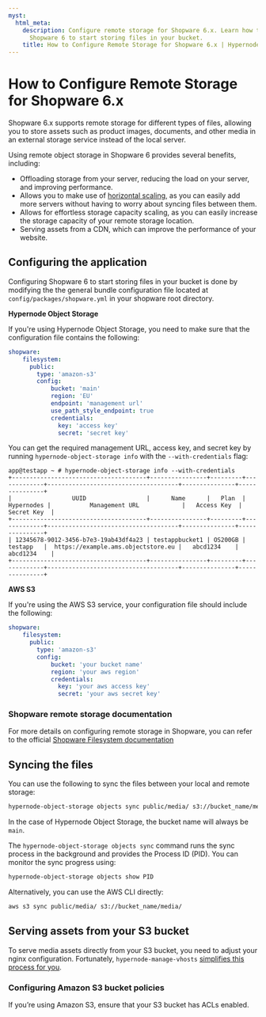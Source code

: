 ```yaml
---
myst:
  html_meta:
    description: Configure remote storage for Shopware 6.x. Learn how to configure
      Shopware 6 to start storing files in your bucket.
    title: How to Configure Remote Storage for Shopware 6.x | Hypernode
---
```


# How to Configure Remote Storage for Shopware 6.x

Shopware 6.x supports remote storage for different types of files, allowing you to store assets such as product images, documents, and other media in an external storage service instead of the local server.

Using remote object storage in Shopware 6 provides several benefits, including:

- Offloading storage from your server, reducing the load on your server, and improving performance.
- Allows you to make use of [horizontal scaling](../../hypernode-platform/autoscaling/how-does-horizontal-autoscaling-work), as you can easily add more servers without having to worry about syncing files between them.
- Allows for effortless storage capacity scaling, as you can easily increase the storage capacity of your remote storage location.
- Serving assets from a CDN, which can improve the performance of your website.

## Configuring the application

Configuring Shopware 6 to start storing files in your bucket is done by modifying the the general bundle configuration file located at `config/packages/shopware.yml` in your shopware root directory.

**Hypernode Object Storage**

If you're using Hypernode Object Storage, you need to make sure that the configuration file contains the following:

```yaml
shopware:
    filesystem:
      public:
        type: 'amazon-s3'
        config:
            bucket: 'main'
            region: 'EU'
            endpoint: 'management url'
            use_path_style_endpoint: true
            credentials:
              key: 'access key'
              secret: 'secret key'
```

You can get the required management URL, access key, and secret key by running `hypernode-object-storage info` with the `--with-credentials` flag:

```console
app@testapp ~ # hypernode-object-storage info --with-credentials
+--------------------------------------+----------------+---------+-------------+-------------------------------------+---------------+---------------+
|                 UUID                 |      Name      |   Plan  |  Hypernodes |           Management URL            |   Access Key  |   Secret Key  |
+--------------------------------------+----------------+---------+-------------+-------------------------------------+---------------+---------------+
| 12345678-9012-3456-b7e3-19ab43df4a23 | testappbucket1 | OS200GB |   testapp   |  https://example.ams.objectstore.eu |   abcd1234    |   abcd1234    |
+--------------------------------------+----------------+---------+-------------+-------------------------------------+---------------+---------------+
```

**AWS S3**

If you're using the AWS S3 service, your configuration file should include the following:

```yaml
shopware:
    filesystem:
      public:
        type: 'amazon-s3'
        config:
            bucket: 'your bucket name'
            region: 'your aws region'
            credentials:
              key: 'your aws access key'
              secret: 'your aws secret key'
```

### Shopware remote storage documentation

For more details on configuring remote storage in Shopware, you can refer to the official [Shopware Filesystem documentation](https://developer.shopware.com/docs/guides/hosting/infrastructure/filesystem.html)

## Syncing the files

You can use the following to sync the files between your local and remote storage:

```bash
hypernode-object-storage objects sync public/media/ s3://bucket_name/media/
```

In the case of Hypernode Object Storage, the bucket name will always be `main`.

The `hypernode-object-storage objects sync` command runs the sync process in the background
and provides the Process ID (PID). You can monitor the sync progress using:

```bash
hypernode-object-storage objects show PID
```

Alternatively, you can use the AWS CLI directly:

```bash
aws s3 sync public/media/ s3://bucket_name/media/
```

## Serving assets from your S3 bucket

To serve media assets directly from your S3 bucket, you need to adjust your nginx configuration.
Fortunately, `hypernode-manage-vhosts` [simplifies this process for you](../../hypernode-platform/nginx/hypernode-managed-vhosts.md#object-storage-and-hypernode-managed-vhosts).

### Configuring Amazon S3 bucket policies

If you’re using Amazon S3, ensure that your S3 bucket has ACLs enabled.

